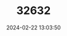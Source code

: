---
title: "32632"
category: "Pisonia donnellsmithii"
draft: false
date: 2024-02-22 13:03:50
languages:
  Spanish; Castilian: ["Pega-pega", "Tinterillo", "Cagalero"]
---
